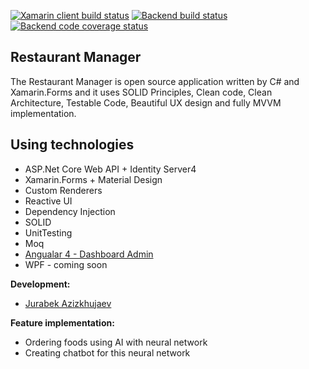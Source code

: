 [![Xamarin client build status](https://ci.appveyor.com/api/projects/status/p29atu2ty3ih7thm/branch/develop?svg=true&pendingText=xamarin%20pending&passingText=xamarin&failingText=xamarin)](https://ci.appveyor.com/project/Jurabek/restaurant-manager-vwadp)
[![Backend build status](https://ci.appveyor.com/api/projects/status/4uh90c7u42d8aleo/branch/develop?svg=true&pendingText=backend%20pending&passingText=backend&failingText=backend)](https://ci.appveyor.com/project/Jurabek/restaurant-manager)
[![Backend code coverage status](https://codecov.io/gh/Jurabek/Restaurant-Manager/branch/develop/graph/badge.svg)](https://codecov.io/gh/Jurabek/Restaurant-Manager)

## Restaurant Manager
The Restaurant Manager is open source application written by C# and Xamarin.Forms and it uses SOLID Principles, Clean code, Clean Architecture, Testable Code, Beautiful UX design and fully MVVM implementation. 

## Using technologies
* ASP.Net Core Web API + Identity Server4
* Xamarin.Forms + Material Design
* Custom Renderers
* Reactive UI
* Dependency Injection
* SOLID
* UnitTesting
* Moq
* [Angualar 4 - Dashboard Admin](https://github.com/Jurabek/Restaurant-Manager/tree/develop/Dashboard-Admin) 
* WPF - coming soon

**Development:**
* [Jurabek Azizkhujaev](https://github.com/jurabek)

**Feature implementation:**
* Ordering foods using AI with neural network
* Creating chatbot for this neural network
